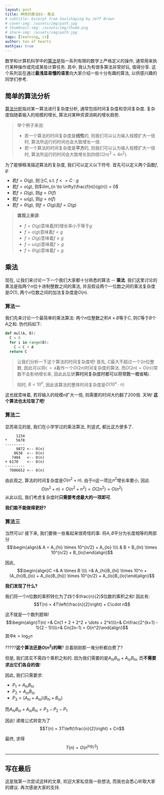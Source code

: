 ```yaml
---
layout: post
title: 神奇的算法01--乘法
# subtitle: Excerpt from Soulshaping by Jeff Brown
# cover-img: /assets/img/path.jpg
# thumbnail-img: /assets/img/thumb.png
# share-img: /assets/img/path.jpg
tags: [learning, cs]
author: ten of hearts
mathjax: true
---
```

<!-- <head>
    <script src="https://cdn.mathjax.org/mathjax/latest/MathJax.js?config=TeX-AMS-MML_HTMLorMML" type="text/javascript"></script>
    <script type="text/x-mathjax-config">
        MathJax.Hub.Config({
            tex2jax: {
            skipTags: ['script', 'noscript', 'style', 'textarea', 'pre'],
            inlineMath: [['$','$']]
            }
        });
    </script>
</head> -->

数学和计算机科学中的[算法](https://en.wikipedia.org/wiki/Algorithm)是指一系列有限的数学上严格定义的操作, 通常用来执行某种操作或完成某些计算任务. 其中, 我认为有很多算法非常好玩, 值得分享. 这个系列旨在通过**最浅显易懂的语言**向大家介绍一些十分有趣的算法, 以供感兴趣的同学们参考. 

## 简单的算法分析

[算法分析](https://en.wikipedia.org/wiki/Analysis_of_algorithms)指对某一算法进行复杂度分析, 通常包括时间复杂度和空间复杂度. 复杂度指随着输入的规模的增长, 算法对某种资源消耗的增长趋势. 

> 举个例子来说: 
> - 若一个算法的时间复杂度是**线性**的, 则我们可以认为输入规模扩大一倍时, 算法所运行的时间也会大致增长一倍. 
> - 若一个算法的时间复杂度是**平方**的, 则我们可以认为输入规模扩大一倍时, 算法所运行的时间会大致增长到四倍($(2n)^2 = 4n^2$). 

为了能够精准描述算法的复杂度, 我们可以定义以下符号. 首先可以定义两个函数$f, g$: 
- 若$f = O(g)$, 则$\exists C, \text{s.t. } f <= C\cdot g$
- 若$f = o(g)$, 则$\lim_{n \to \infty}\frac{f(n)}{g(n)} = 0$
- 若$f = \Omega(g)$, 则$g = O(f)$
- 若$f = \omega(g)$, 则$g = o(f)$
- 若$f = \Theta(g)$, 则$f = O(g)$且$f = \Omega(g)$

> **直观上来讲**: 
> - $f = O(g)$意味着$f$的增长率小于等于$g$
> - $f = o(g)$意味着$f < g$
> - $f = \Omega(g)$意味着$f \ge g$
> - $f = \omega(g)$意味着$f > g$
> - $f = \Theta(g)$意味着$f = g$

## 乘法

现在, 让我们来讨论一下一个我们大家都十分熟悉的算法 -- **乘法**. 我们这里讨论的乘法是指两个$n$位十进制整数之间的乘法, 并且假设两个一位数之间的乘法复杂度是$O(1)$, 两个$n$位数之间的加法复杂度是$O(n)$. 

### 算法一

我们先来讨论一个最简单的乘法算法: 两个$n$位整数之积$A \times B$等于$C$, 则$C$等于$B$个$A$之和. 伪代码如下: 
```python
def mul(A, B): 
  C = 0
  for i in range(B):
    C = C + A
  return C
```

> 让我们分析一下这个算法的时间复杂度吧! 首先, $C$最大不超过一个$2n$位整数, 因此可以将`C + A`看作一个$O(2n)$时间复杂度的算法. 而$O(2n) = O(n)$(常数不会影响增长率, 因此此后**计算时间复杂度时都可以将常数一概省略**). 
> 
> 同时, $B < 10^n$, 因此该算法的整体时间复杂度是$O(10^n \cdot n)$

这也就意味着, 若将输入的规模$n$扩大一倍, 则需要的时间大约翻了$200$倍. 天呐! **这个算法也太垃圾了吧**! 

### 算法二

显而易见的是, 我们在小学学过的乘法算法, 列竖式, 都比这方便多了. 
```
     1234
*    5678
---------
     9872 <-- O(n)
    8638  <-- O(n)
   7404   <-- O(n)
+ 6170    <-- O(n)
---------
  7006652 <-- O(n)
```

由此观之, 算法的时间复杂度是$O(n^2 + n)$. 由于$n$这一项比$n^2$增长率要小, 因此$$O(n^2 + n) < O(n^2 + n^2) = O(2n^2) = O(n^2)$$从此以后, 我们考虑复杂度时**只需要考虑最大的一项即可**. 

**我们能不能做得更好?**

### 算法三

当然可以! 接下来, 我们要做一些看起来很奇怪的事: 将$A, B$平分为长度相等的两部分$$\begin{align}& A = A_{hi} \times 10^{n/2} + A_{lo} \\\\
& B = B_{hi} \times 10^{n/2} + B_{lo}\end{align}$$

因此, $$\begin{align}C =& A \times B \\\\ =& A_{hi}B_{hi} \times 10^n + (A_{hi}B_{lo} + A_{lo}B_{hi}) \times 10^{n/2} + A_{lo}B_{lo}\end{align}$$

**我们发现了什么?**

我们将一个$n$位数的乘积转化为了四个$\frac{n}{2}$位数的乘积之和! 因此有: $$T(n) = 4T\left(\frac{n}{2}\right) + C\cdot n$$

这不就是一个数列题嘛! $$\begin{align}T(n) =& Cn(1 + 2 + 2^2 + \dots + 2^k\\\\=& Cn\frac{2^{k+1} - 1}{2 - 1}\\\\=& Cn(2n-1) = O(n^2)\end{align}$$其中$k = \log_2 n$

?????**这个算法还是$O(n^2)$的啊**? 合着刚刚那一堆分析都白费了? 

但是, 我们其实不需四个乘积之和的. 因为我们需要的是$A_{hi}B_{lo} + A_{lo}B_{hi}$, 而**不需要求出它们各自的值**! 

因此, 我们只需要求: 
- $P_1 = A_{hi}B_{hi}$
- $P_2 = A_{lo}B_{lo}$
- $P_3 = (A_{hi} + A_{lo})(B_{hi} + B_{lo})$

而$A_{hi}B_{lo} + A_{lo}B_{hi} = P_3 - P_2 - P_1$

因此! 递推公式转变为了$$T(n) = 3T\left(\frac{n}{2}\right) + Cn$$

最终, 求得$$T(n) = O\left(n^{log_2 3}\right)$$

---

## 写在最后

这是我第一次尝试这样的文章, 欢迎大家私信我一些想法, 而我也会悉心听取大家的建议. 再次感谢大家的支持. 